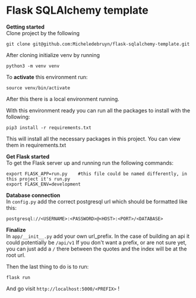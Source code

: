 # Flask SQLAlchemy template
**Getting started** <br>
Clone project by the following 

```
git clone git@github.com:Micheledebruyn/flask-sqlalchemy-template.git
```

After cloning initialize venv by running
```
python3 -m venv venv
```

To **activate** this environment run:
```
source venv/bin/activate
```

After this there is a local environment running.


With this environment ready you can run all the packages to install with the following:
```
pip3 install -r requirements.txt
```

This will install all the necessary packages in this project. You can view them in requirements.txt

**Get Flask started** <br>
To get the Flask server up and running run the following commands:
```
export FLASK_APP=run.py    #this file could be named differently, in this project it's run.py
export FLASK_ENV=development
```

**Database connection**  <br>
In `config.py` add the correct postgresql url which should be formatted like this:
```
postgresql://<USERNAME>:<PASSWORD>@<HOST>:<PORT>/<DATABASE>
```

**Finalize**  <br>
In `app/__init__.py` add your own url_prefix. In the case of building an api it could potentially be `/api/v1`
If you don't want a prefix, or are not sure yet, you can just add a `/` there between the quotes and the index will be at the root url.


Then the last thing to do is to run:
```
flask run
```

And go visit `http://localhost:5000/<PREFIX>` ! 
